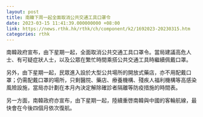 ```yaml
---
layout: post
title: 南韓下周一起全面取消公共交通工具口罩令
date: 2023-03-15 11:41:39.000000000 +08:00
link: https://news.rthk.hk/rthk/ch/component/k2/1692023-20230315.htm
categories: rthk
---
```


南韓政府宣布，由下星期一起，全面取消公共交通工具口罩令。當局建議高危人士、有可疑症狀人士，以及公眾在繁忙時間乘搭公共交通工具時繼續佩戴口罩。

另外，由下星期一起，民眾進入設於大型公共場所的開放式藥店，亦不用配戴口罩；仍需配戴口罩的場所，只剩醫院、藥店、療養機構、殘疾人福利機構等高感染風險設施，當局亦計劃在本月內決定解除確診者隔離等防疫措施的時間表。

另一方面，南韓政府亦宣布，由下星期一起，陸續重啓南韓與中國的客輪航線，最快會在今後四個月依次復航。
